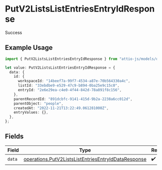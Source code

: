 # PutV2ListsListEntriesEntryIdResponse

Success

## Example Usage

```typescript
import { PutV2ListsListEntriesEntryIdResponse } from "attio-js/models/operations/putv2listslistentriesentryid.js";

let value: PutV2ListsListEntriesEntryIdResponse = {
  data: {
    id: {
      workspaceId: "14beef7a-99f7-4534-a87e-70b564330a4c",
      listId: "33ebdbe9-e529-47c9-b894-0ba25e9c15c0",
      entryId: "2e6e29ea-c4e0-4f44-842d-78a891f8c156",
    },
    parentRecordId: "891dcbfc-9141-415d-9b2a-2238a6cc012d",
    parentObject: "people",
    createdAt: "2022-11-21T13:22:49.061281000Z",
    entryValues: {},
  },
};
```

## Fields

| Field                                                                                                                      | Type                                                                                                                       | Required                                                                                                                   | Description                                                                                                                |
| -------------------------------------------------------------------------------------------------------------------------- | -------------------------------------------------------------------------------------------------------------------------- | -------------------------------------------------------------------------------------------------------------------------- | -------------------------------------------------------------------------------------------------------------------------- |
| `data`                                                                                                                     | [operations.PutV2ListsListEntriesEntryIdDataResponse](../../models/operations/putv2listslistentriesentryiddataresponse.md) | :heavy_check_mark:                                                                                                         | N/A                                                                                                                        |